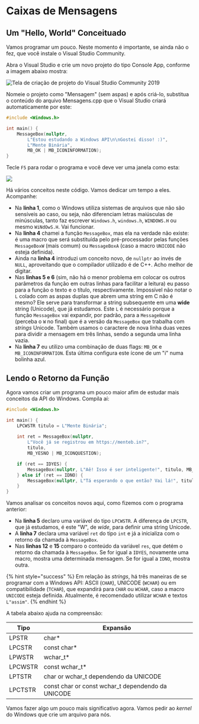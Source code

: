 # Caixas de Mensagens

## Um "Hello, World" Conceituado

Vamos programar um pouco. Neste momento é importante, se ainda não o fez, que você instale o Visual Studio Community.

Abra o Visual Studio e crie um novo projeto do tipo Console App, conforme a imagem abaixo mostra:

![Tela de criação de projeto do Visual Studio Community 2019](../.gitbook/assets/vs\_console\_cpp\_app.png)

Nomeie o projeto como "Mensagem" (sem aspas) e após criá-lo, substitua o conteúdo do arquivo Mensagens.cpp que o Visual Studio criará automaticamente por este:

```cpp
#include <Windows.h>

int main() {
	MessageBox(nullptr,
		L"Estou estudando a Windows API\n\nGostei disso! :)",
		L"Mente Binária",
		MB_OK | MB_ICONINFORMATION);
}
```

Tecle `F5` para rodar o programa e você deve ver uma janela como esta:

![](../.gitbook/assets/msgboxw.png)

Há vários conceitos neste código. Vamos dedicar um tempo a eles. Acompanhe:

* Na **linha 1**, como o Windows utiliza sistemas de arquivos que não são sensíveis ao caso, ou seja, não diferenciam letras maiúsculas de minúsculas, tanto faz escrever `Windows.h`, `windows.h`, `WINDOWS.H` ou mesmo `WiNdOwS.H`. Vai funcionar.
* Na **linha 4** chamei a função `MessageBox`, mas ela na verdade não existe: é uma macro que será substituída pelo pré-processador pelas funções `MessageBoxW` (mais comum) ou `MessageBoxA` (caso a macro `UNICODE` não esteja definida).
* Ainda na **linha 4** introduzi um conceito novo, de `nullptr` ao invés de `NULL`, aproveitando que o compilador utilizado é de C++. Acho melhor de digitar.
* Nas **linhas 5 e 6** (sim, não há o menor problema em colocar os outros parâmetros da função em outras linhas para facilitar a leitura) eu passo para a função o texto e o título, respectivamente. Impossível não notar o `L` colado com as aspas duplas que abrem uma string em C não é mesmo? Ele serve para transformar a string subsequente em uma **wide** string (Unicode), que já estudamos. Este `L` é necessário porque a função `MessageBox` vai expandir, por padrão, para a `MessageBoxW` (perceba o `W` no final) que é a versão da `MessageBox` que trabalha com _strings_ Unicode. Também usamos o caractere de nova linha duas vezes para dividir a mensagem em três linhas, sendo a segunda uma linha vazia.
* Na **linha 7** eu utilizo uma combinação de duas flags: `MB_OK` e `MB_ICONINFORMATION`. Esta última configura este ícone de um "i" numa bolinha azul.

## Lendo o Retorno da Função

Agora vamos criar um programa um pouco maior afim de estudar mais conceitos da API do Windows. Compila aí:

```cpp
#include <Windows.h>

int main() {
	LPCWSTR titulo = L"Mente Binária";
	
	int ret = MessageBox(nullptr,
		L"Você já se registrou em https://menteb.in?",
		titulo,
		MB_YESNO | MB_ICONQUESTION);

	if (ret == IDYES) {
		MessageBox(nullptr, L"Aê! Isso é ser inteligente!", titulo, MB_OK);
	} else if (ret == IDNO) {
		MessageBox(nullptr, L"Tá esperando o que então? Vai lá!", titulo, MB_OK); 
	}
}
```

Vamos analisar os conceitos novos aqui, como fizemos com o programa anterior:

* Na **linha 5** declaro uma variável do tipo `LPCWSTR`. A diferença de `LPCSTR`, que já estudamos, é este "W", de _wide_, para definir uma string Unicode.
* A **linha 7** declara uma variável `ret` do tipo `int` e já a inicializa com o retorno da chamada à `MessageBox`.
* Nas **linhas 12** e **15** comparo o conteúdo da variável `res`, que detém o retorno da chamada à `MessageBox`. Se for igual a `IDYES`, novamente uma macro, mostra uma determinada mensagem. Se for igual a `IDNO`, mostra outra.

{% hint style="success" %}
Em relação às _strings_, há três maneiras de se programar com a Windows API: ASCII (`CHAR`), UNICODE (`WCHAR`) ou em compatibilidade (`TCHAR`), que expandirá para `CHAR` ou `WCHAR`, caso a macro `UNICODE` esteja definida. Atualmente, é recomendado utilizar `WCHAR` e textos `L"assim"`.
{% endhint %}

A tabela abaixo ajuda na compreensão:

| Tipo    | Expansão                                           |
| ------- | -------------------------------------------------- |
| LPSTR   | char\*                                             |
| LPCSTR  | const char\*                                       |
| LPWSTR  | wchar\_t\*                                         |
| LPCWSTR | const wchar\_t\*                                   |
| LPTSTR  | char or wchar\_t dependendo da UNICODE             |
| LPCTSTR | const char or const wchar\_t dependendo da UNICODE |

Vamos fazer algo um pouco mais significativo agora. Vamos pedir ao _kernel_ do Windows que crie um arquivo para nós.
